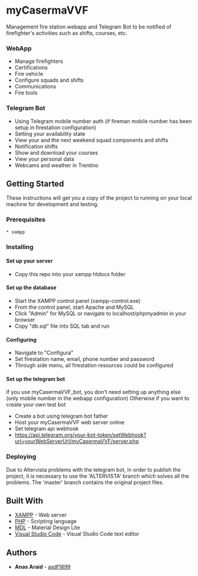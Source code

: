 # myCasermaVVF

Management fire station webapp and Telegram Bot to be notified of firefighter's activities such as shifts, courses, etc.

### WebApp
* Manage firefighters
* Certifications 
* Fire vehicle
* Configure squads and shifts
* Communications
* Fire tools

### Telegram Bot
* Using Telegram mobile number auth (if fireman mobile number has been setup in firestation configuration)
* Setting your availability state
* View your and the next weekend squad components and shifts
* Notification shifts
* Show and download your courses
* View your personal data
* Webcams and weather in Trentino

## Getting Started

These instructions will get you a copy of the project to running on your local machine for development and testing.

### Prerequisites
```
* xampp
```

### Installing

#### Set up your server

* Copy this repo into your xampp htdocs folder

#### Set up the database
* Start the XAMPP control panel (xampp-control.exe)
* From the control panel, start Apache and MySQL
* Click "Admin" for MySQL or navigate to localhost/phpmyadmin in your browser
* Copy "db.sql" file into SQL tab and run

#### Configuring
* Navigate to "Configura"
* Set firestation name, email, phone number and password
* Through side menu, all firestation resources could be configured 

#### Set up the telegram bot
If you use myCasermaVVF_bot, you don't need setting up anything else (only mobile number in the webapp configuration)
Otherwise if you want to create your own test bot
* Create a bot using telegram bot father
* Host your myCasermaVVF web server online
* Set telegram api webhook
* https://api.telegram.org/your-bot-token/setWebhook?url=yourWebServerUrl/myCasermaVVF/server.php

### Deploying

Due to Altervista problems with the telegram bot, in order to publish the project, it is necessary to use the 'ALTERVISTA' branch which solves all the problems. The 'master' branch contains the original project files.

## Built With

* [XAMPP](https://www.apachefriends.org/it/index.html) - Web server
* [PHP](http://php.net/manual/it/intro-whatis.php) - Scripting language
* [MDL](https://getmdl.io/) - Material Design Lite
* [Visual Studio Code](https://code.visualstudio.com/) - Visual Studio Code text editor

## Authors

* **Anas Araid** - [asdf1899](https://github.com/asdf1899)